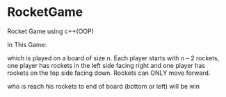 # RocketGame
Rocket Game using c++(OOP)

In This Game:
<!-- explain for this problem -->
which is played on a board of size n.
Each player starts with n – 2 rockets, one player has rockets in the left 
side facing right and one player has rockets on 
the top side facing down. Rockets can ONLY 
move forward.

who is reach his rockets to end of board (bottom or left) will be win 
